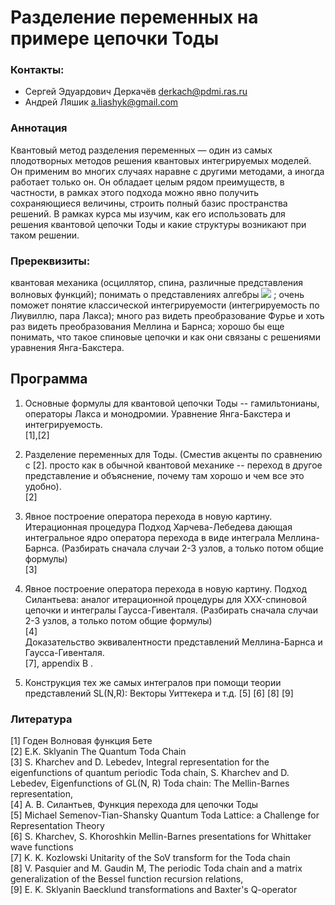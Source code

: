 # Разделение переменных на примере цепочки Тоды

### Контакты:
* Сергей Эдуардович Деркачёв <derkach@pdmi.ras.ru>
* Андрей Ляшик <a.liashyk@gmail.com>

### Аннотация
Квантовый метод разделения переменных — один из самых плодотворных методов решения квантовых интегрируемых моделей. Он применим во многих случаях наравне с другими методами, а иногда работает только он. Он обладает целым рядом преимуществ, в частности, в рамках этого подхода можно явно получить сохраняющиеся величины, строить полный базис пространства решений. В рамках курса мы изучим, как его использовать для решения квантовой цепочки Тоды и какие структуры возникают при таком решении.
 
### Пререквизиты: 
квантовая механика (осциллятор, спина, различные представления волновых функций); понимать о представлениях алгебры <img src="https://render.githubusercontent.com/render/math?math=\mathfrak{sl}(2)"> ; очень поможет понятие классической интегрируемости (интегрируемость по Лиувиллю, пара Лакса); много раз видеть преобразование Фурье и хоть раз видеть преобразования Меллина и Барнса; хорошо бы еще понимать, что такое спиновые цепочки и как они связаны с решениями уравнения Янга-Бакстера.

## Программа

1.  Основные формулы для квантовой цепочки Тоды -- гамильтонианы, операторы Лакса и монодромии. Уравнение Янга-Бакстера и интегрируемость.  
[1],[2]

2. Разделение переменных для Тоды. (Сместив акценты по сравнению с [2]. просто как в обычной квантовой механике -- переход в другое представление и объяснение, почему там хорошо и чем все это удобно).  
[2]

3. Явное построение оператора перехода в новую картину. Итерационная процедура Подход Харчева-Лебедева дающая интегральное ядро оператора перехода в виде интеграла Меллина-Барнса. (Разбирать сначала случаи 2-3 узлов, а только потом общие формулы)  
[3]

4.  Явное построение оператора перехода в новую картину. Подход Силантьева: аналог итерационной процедуры для XXX-спиновой цепочки и интегралы Гаусса-Гивенталя.  (Разбирать сначала случаи 2-3 узлов, а только потом общие формулы)   
[4]  
Доказательство эквивалентности представлений Меллина-Барнса и Гаусса-Гивенталя.  
[7], appendix B .  
 
5.  Конструкция тех же самых интегралов при помощи теории представлений SL(N,R): Векторы Уиттекера и т.д.
[5]
[6]
[8]
[9]

### Литература
[1] Годен Волновая функция Бете  
[2] E.K. Sklyanin The Quantum Toda Chain  
[3] S. Kharchev and D. Lebedev, Integral representation for the eigenfunctions of quantum periodic Toda chain, S. Kharchev and D. Lebedev, Eigenfunctions of GL(N, R) Toda chain: The Mellin-Barnes representation,  
[4]  А. В. Силантьев, Функция перехода для цепочки Тоды  
[5]  Michael Semenov-Tian-Shansky Quantum Toda Lattice: a Challenge for Representation Theory  
[6] S. Kharchev, S. Khoroshkin Mellin-Barnes presentations for Whittaker wave functions  
[7] K. K. Kozlowski Unitarity of the SoV transform for the Toda chain  
[8] V. Pasquier and M. Gaudin M, The periodic Toda chain and a matrix generalization of the Bessel function recursion relations,   
[9] E. K. Sklyanin Baecklund transformations and Baxter's Q-operator  

